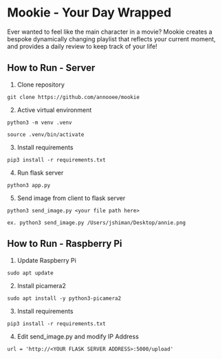 # Mookie - Your Day Wrapped
Ever wanted to feel like the main character in a movie? Mookie creates a bespoke dynamically changing playlist that reflects your current moment, and provides a daily review to keep track of your life! 

## How to Run - Server

1. Clone repository

`git clone https://github.com/annooee/mookie`

2. Active virtual environment

`python3 -m venv .venv`

`source .venv/bin/activate`

3. Install requirements

`pip3 install -r requirements.txt` 

4. Run flask server

`python3 app.py`

5. Send image from client to flask server

`python3 send_image.py <your file path here>`

`ex. python3 send_image.py /Users/jshiman/Desktop/annie.png`


## How to Run - Raspberry Pi

1. Update Raspberry Pi 

`sudo apt update`

2. Install picamera2

`sudo apt install -y python3-picamera2`

3. Install requirements

`pip3 install -r requirements.txt`

4. Edit send_image.py and modify IP Address

`url = 'http://<YOUR FLASK SERVER ADDRESS>:5000/upload'` 